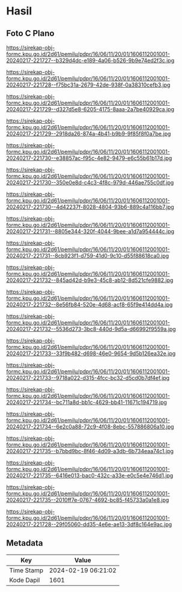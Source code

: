 # Hasil

## Foto C Plano

https://sirekap-obj-formc.kpu.go.id/2d61/pemilu/pdpr/16/06/11/20/01/1606112001001-20240217-221727--b329d4dc-e189-4a06-b526-9b9e74ed2f3c.jpg

https://sirekap-obj-formc.kpu.go.id/2d61/pemilu/pdpr/16/06/11/20/01/1606112001001-20240217-221728--f75bc31a-2679-42de-938f-0a38310cefb3.jpg

https://sirekap-obj-formc.kpu.go.id/2d61/pemilu/pdpr/16/06/11/20/01/1606112001001-20240217-221729--d327d5e8-6205-4175-8aaa-2a7be40929ca.jpg

https://sirekap-obj-formc.kpu.go.id/2d61/pemilu/pdpr/16/06/11/20/01/1606112001001-20240217-221729--2918da26-874a-4b41-b9b9-9f85f8f0a7be.jpg

https://sirekap-obj-formc.kpu.go.id/2d61/pemilu/pdpr/16/06/11/20/01/1606112001001-20240217-221730--e38857ac-f95c-4e82-9479-e6c55b61b17d.jpg

https://sirekap-obj-formc.kpu.go.id/2d61/pemilu/pdpr/16/06/11/20/01/1606112001001-20240217-221730--350e0e8d-c4c3-4f8c-979d-446ae755c0df.jpg

https://sirekap-obj-formc.kpu.go.id/2d61/pemilu/pdpr/16/06/11/20/01/1606112001001-20240217-221730--4d42237f-8028-4804-93b6-889c4a116bb7.jpg

https://sirekap-obj-formc.kpu.go.id/2d61/pemilu/pdpr/16/06/11/20/01/1606112001001-20240217-221731--8805e344-320f-4044-9bee-a1d7a954444c.jpg

https://sirekap-obj-formc.kpu.go.id/2d61/pemilu/pdpr/16/06/11/20/01/1606112001001-20240217-221731--8cb923f1-d759-41d0-9c10-d55f88618ca0.jpg

https://sirekap-obj-formc.kpu.go.id/2d61/pemilu/pdpr/16/06/11/20/01/1606112001001-20240217-221732--845ad42d-b9e3-45c8-ab12-8d521cfe9882.jpg

https://sirekap-obj-formc.kpu.go.id/2d61/pemilu/pdpr/16/06/11/20/01/1606112001001-20240217-221732--8e56fb84-520e-4d68-acf8-65f9e414dd4a.jpg

https://sirekap-obj-formc.kpu.go.id/2d61/pemilu/pdpr/16/06/11/20/01/1606112001001-20240217-221732--5536d273-3bc8-440d-9d5a-d66992f9559a.jpg

https://sirekap-obj-formc.kpu.go.id/2d61/pemilu/pdpr/16/06/11/20/01/1606112001001-20240217-221733--33f9b482-d698-46e0-9654-9d5b126ea32e.jpg

https://sirekap-obj-formc.kpu.go.id/2d61/pemilu/pdpr/16/06/11/20/01/1606112001001-20240217-221733--9718a022-d315-4fcc-bc32-d5cd0b7df4ef.jpg

https://sirekap-obj-formc.kpu.go.id/2d61/pemilu/pdpr/16/06/11/20/01/1606112001001-20240217-221734--bc711a8d-bb1c-4629-bb41-11671c194719.jpg

https://sirekap-obj-formc.kpu.go.id/2d61/pemilu/pdpr/16/06/11/20/01/1606112001001-20240217-221734--6e2c0a88-72c9-4f08-8ebc-557886806a10.jpg

https://sirekap-obj-formc.kpu.go.id/2d61/pemilu/pdpr/16/06/11/20/01/1606112001001-20240217-221735--b7bbd9bc-8f46-4d09-a3db-6b734eaa74c1.jpg

https://sirekap-obj-formc.kpu.go.id/2d61/pemilu/pdpr/16/06/11/20/01/1606112001001-20240217-221735--6416e013-bac0-432c-a33e-e0c5e4e746d1.jpg

https://sirekap-obj-formc.kpu.go.id/2d61/pemilu/pdpr/16/06/11/20/01/1606112001001-20240217-221735--2010ff7e-0767-4692-bc85-f45733a0a1e8.jpg

https://sirekap-obj-formc.kpu.go.id/2d61/pemilu/pdpr/16/06/11/20/01/1606112001001-20240217-221728--29f05060-dd35-4e6e-ae13-3df8c164e9ac.jpg


## Metadata

| Key        | Value               |
| ---------- | ------------------- |
| Time Stamp | 2024-02-19 06:21:02 |
| Kode Dapil | 1601                |



